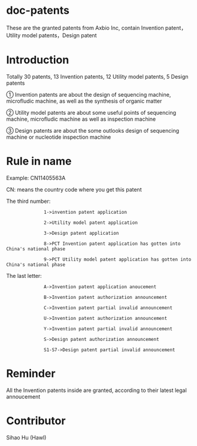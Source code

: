 # doc-patents
These are the granted patents from Axbio Inc, contain Invention patent，Utility model patents，Design patent
# Introduction
Totally 30 patents, 13 Invention patents, 12 Utility model patents, 5 Design patents

① Invention patents are about the design of sequencing machine, microfludic machine, as well as the synthesis of organic matter 

② Utility model patents are about some useful points of sequencing machine, microfludic machine as well as inspection machine

③ Design patents are about the some outlooks design of sequencing machine or nucleotide inspection machine

# Rule in name

Example: CN11405563A

CN: means the country code where you get this patent

The third number: 

                  1->invention patent application

                  2->Utility model patent application

                  3->Design patent application

                  8->PCT Invention patent application has gotten into China's national phase

                  9->PCT Utility model patent application has gotten into China's national phase

The last letter:  
  
                  A->Invention patent application anoucement

                  B->Invention patent authorization announcement

                  C->Invention patent partial invalid announcement

                  U->Invention patent authorization announcement

                  Y->Invention patent partial invalid announcement

                  S->Design patent authorization announcement

                  S1-S7->Design patent partial invalid announcement

# Reminder

All the Invention patents inside are granted, according to their latest legal annoucement

# Contributor

Sihao Hu (Hawl)
